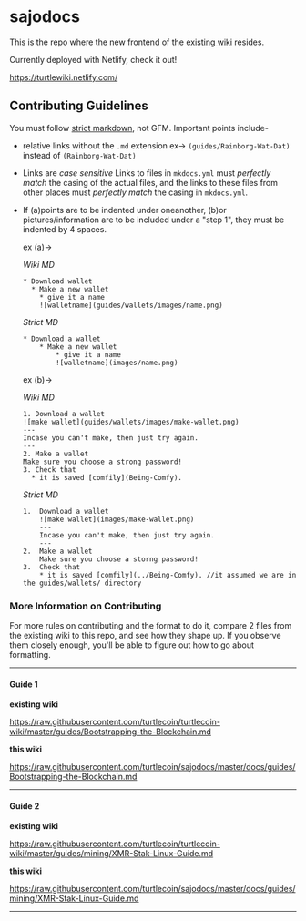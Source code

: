 # sajodocs

This is the repo where the new frontend of the [existing wiki](https://github.com/turtlecoin/turtlecoin-wiki) resides.

Currently deployed with Netlify, check it out!

https://turtlewiki.netlify.com/

## Contributing Guidelines

You must follow [strict markdown](https://daringfireball.net/projects/markdown/), not GFM. Important points include-

* relative links without the `.md` extension 
  ex-> `(guides/Rainborg-Wat-Dat)` instead of `(Rainborg-Wat-Dat)`
  
* Links are *case sensitive*
  Links to files in `mkdocs.yml` must *perfectly match* the casing of the actual files, and the links to these files from other places must *perfectly match* the casing in `mkdocs.yml`.
  
* If (a)points are to be indented under oneanother, (b)or pictures/information are to be included under a "step 1", they must be indented by 4 spaces.
  
  ex (a)-> 
  
  *Wiki MD*
           
   ```
   * Download wallet
     * Make a new wallet
       * give it a name
       ![walletname](guides/wallets/images/name.png)
    ```       
         
  *Strict MD*
           
   ```
   * Download a wallet
       * Make a new wallet
           * give it a name
           ![walletname](images/name.png)
   ```    
      
  ex (b)-> 
  
  *Wiki MD*
           
   ```
   1. Download a wallet
   ![make wallet](guides/wallets/images/make-wallet.png)
   ---
   Incase you can't make, then just try again.
   ---
   2. Make a wallet
   Make sure you choose a strong password!
   3. Check that
     * it is saved [comfily](Being-Comfy).
   ```
           
  *Strict MD*
           
   ```
   1.  Download a wallet
       ![make wallet](images/make-wallet.png)
       ---
       Incase you can't make, then just try again.
       ---
   2.  Make a wallet
       Make sure you choose a storng password!
   3.  Check that
       * it is saved [comfily](../Being-Comfy). //it assumed we are in the guides/wallets/ directory
   ```    
  

### More Information on Contributing

For more rules on contributing and the format to do it, compare 2 files from the existing wiki to this repo, and see how they shape up. If you observe them closely enough, you'll be able to figure out how to go about formatting.

---

#### Guide 1

**existing wiki**

https://raw.githubusercontent.com/turtlecoin/turtlecoin-wiki/master/guides/Bootstrapping-the-Blockchain.md

**this wiki**

https://raw.githubusercontent.com/turtlecoin/sajodocs/master/docs/guides/Bootstrapping-the-Blockchain.md

---

#### Guide 2

**existing wiki**

https://raw.githubusercontent.com/turtlecoin/turtlecoin-wiki/master/guides/mining/XMR-Stak-Linux-Guide.md 

**this wiki**

https://raw.githubusercontent.com/turtlecoin/sajodocs/master/docs/guides/mining/XMR-Stak-Linux-Guide.md

---
